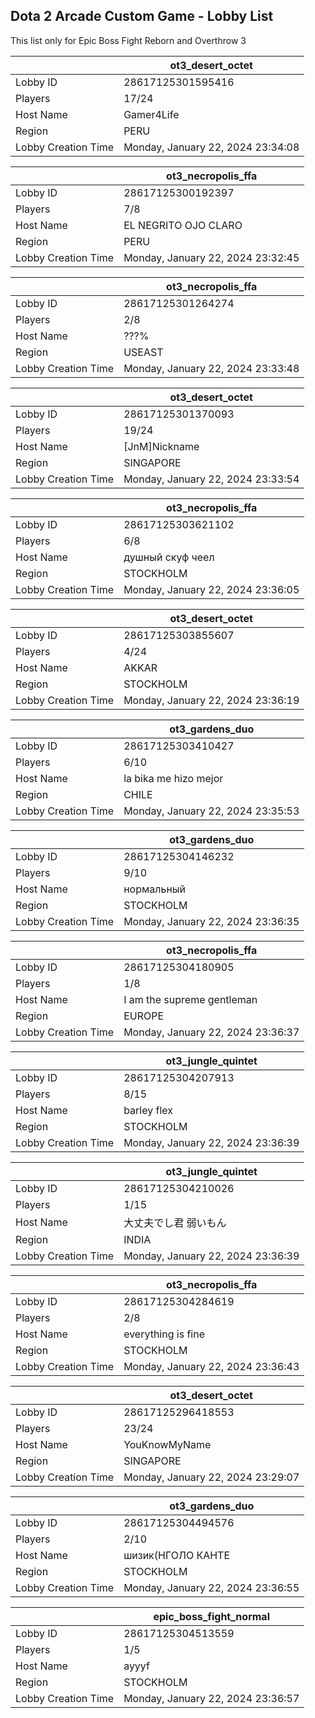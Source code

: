 ## Dota 2 Arcade Custom Game - Lobby List

This list only for Epic Boss Fight Reborn and Overthrow 3

|  | ot3_desert_octet |
| ------ | ------ |
| Lobby ID | 28617125301595416 |
| Players | 17/24 |
| Host Name | Gamer4Life |
| Region | PERU |
| Lobby Creation Time | Monday, January 22, 2024 23:34:08 |


|  | ot3_necropolis_ffa |
| ------ | ------ |
| Lobby ID | 28617125300192397 |
| Players | 7/8 |
| Host Name | EL NEGRITO OJO CLARO |
| Region | PERU |
| Lobby Creation Time | Monday, January 22, 2024 23:32:45 |


|  | ot3_necropolis_ffa |
| ------ | ------ |
| Lobby ID | 28617125301264274 |
| Players | 2/8 |
| Host Name | ???% |
| Region | USEAST |
| Lobby Creation Time | Monday, January 22, 2024 23:33:48 |


|  | ot3_desert_octet |
| ------ | ------ |
| Lobby ID | 28617125301370093 |
| Players | 19/24 |
| Host Name | [JnM]Nickname |
| Region | SINGAPORE |
| Lobby Creation Time | Monday, January 22, 2024 23:33:54 |


|  | ot3_necropolis_ffa |
| ------ | ------ |
| Lobby ID | 28617125303621102 |
| Players | 6/8 |
| Host Name | душный скуф чеел |
| Region | STOCKHOLM |
| Lobby Creation Time | Monday, January 22, 2024 23:36:05 |


|  | ot3_desert_octet |
| ------ | ------ |
| Lobby ID | 28617125303855607 |
| Players | 4/24 |
| Host Name | AKKAR |
| Region | STOCKHOLM |
| Lobby Creation Time | Monday, January 22, 2024 23:36:19 |


|  | ot3_gardens_duo |
| ------ | ------ |
| Lobby ID | 28617125303410427 |
| Players | 6/10 |
| Host Name | la bika me hizo mejor |
| Region | CHILE |
| Lobby Creation Time | Monday, January 22, 2024 23:35:53 |


|  | ot3_gardens_duo |
| ------ | ------ |
| Lobby ID | 28617125304146232 |
| Players | 9/10 |
| Host Name | нормальный |
| Region | STOCKHOLM |
| Lobby Creation Time | Monday, January 22, 2024 23:36:35 |


|  | ot3_necropolis_ffa |
| ------ | ------ |
| Lobby ID | 28617125304180905 |
| Players | 1/8 |
| Host Name | I am the supreme gentleman |
| Region | EUROPE |
| Lobby Creation Time | Monday, January 22, 2024 23:36:37 |


|  | ot3_jungle_quintet |
| ------ | ------ |
| Lobby ID | 28617125304207913 |
| Players | 8/15 |
| Host Name | barley flex |
| Region | STOCKHOLM |
| Lobby Creation Time | Monday, January 22, 2024 23:36:39 |


|  | ot3_jungle_quintet |
| ------ | ------ |
| Lobby ID | 28617125304210026 |
| Players | 1/15 |
| Host Name | 大丈夫でし君 弱いもん |
| Region | INDIA |
| Lobby Creation Time | Monday, January 22, 2024 23:36:39 |


|  | ot3_necropolis_ffa |
| ------ | ------ |
| Lobby ID | 28617125304284619 |
| Players | 2/8 |
| Host Name | everything is fine |
| Region | STOCKHOLM |
| Lobby Creation Time | Monday, January 22, 2024 23:36:43 |


|  | ot3_desert_octet |
| ------ | ------ |
| Lobby ID | 28617125296418553 |
| Players | 23/24 |
| Host Name | YouKnowMyName |
| Region | SINGAPORE |
| Lobby Creation Time | Monday, January 22, 2024 23:29:07 |


|  | ot3_gardens_duo |
| ------ | ------ |
| Lobby ID | 28617125304494576 |
| Players | 2/10 |
| Host Name | шизик(НГОЛО КАНТЕ |
| Region | STOCKHOLM |
| Lobby Creation Time | Monday, January 22, 2024 23:36:55 |


|  | epic_boss_fight_normal |
| ------ | ------ |
| Lobby ID | 28617125304513559 |
| Players | 1/5 |
| Host Name | ayyyf |
| Region | STOCKHOLM |
| Lobby Creation Time | Monday, January 22, 2024 23:36:57 |


